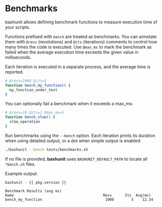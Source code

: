 # Benchmarks

bashunit allows defining benchmark functions to measure execution time of your scripts.

Functions prefixed with `bench` are treated as benchmarks. You can annotate them with
`@revs` (revolutions) and `@its` (iterations) comments to control how many times the code
is executed. Use `@max_ms` to mark the benchmark as failed when the average
execution time exceeds the given value in milliseconds.

Each iteration is executed in a separate process, and the average time is reported.

```bash
# @revs=1000 @its=5
function bench_my_function() {
  my_function_under_test
}
```

You can optionally fail a benchmark when it exceeds a max_ms:

```bash
# @revs=10 @its=1 @max_ms=5
function bench_slow() {
  slow_operation
}
```

Run benchmarks using the `--bench` option. Each iteration prints its duration
when using detailed output, or a dot when simple output is enabled:

```bash
./bashunit --bench tests/benchmarks.sh
```

If no file is provided, **bashunit** uses `BASHUNIT_DEFAULT_PATH` to locate all `*bench.sh` files.

Example output:

```-vue
bashunit - {{ pkg.version }}

Benchmark Results (avg ms)
Name                                         Revs      Its  Avg(ms)
bench_my_function                             1000        5    12.34
```

<script setup>
import pkg from '../package.json'
</script>
